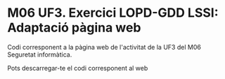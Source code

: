 # M06 UF3. Exercici LOPD-GDD LSSI: Adaptació pàgina web

Codi corresponent a la pàgina web de l'activitat de la UF3 del M06 Seguretat informàtica.

Pots descarregar-te el codi corresponent al web
